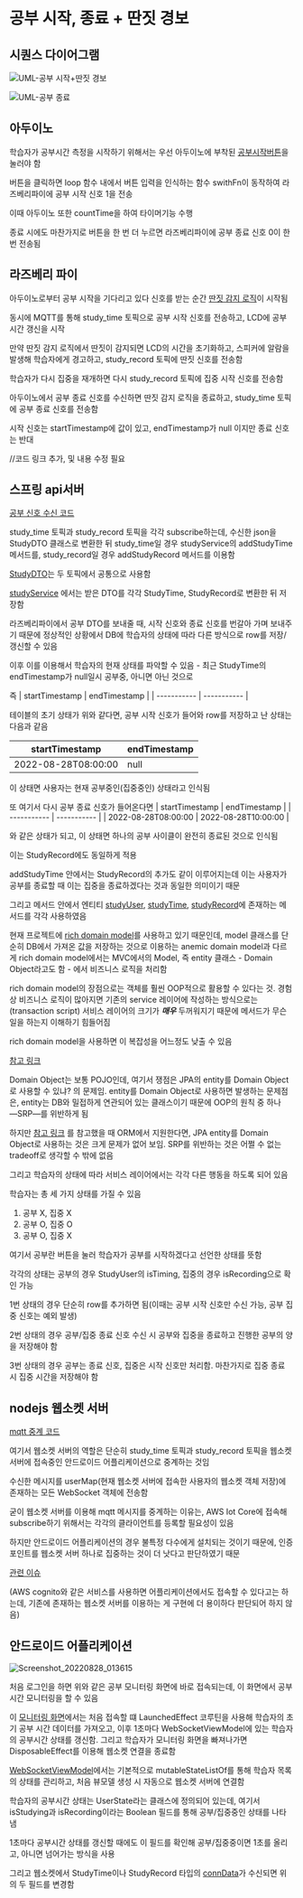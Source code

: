 # 공부 시작, 종료 + 딴짓 경보
## 시퀀스 다이어그램

![UML-공부 시작+딴짓 경보](https://user-images.githubusercontent.com/29668913/187034789-816954a5-3b70-44f8-98a3-07958d445942.jpg)

![UML-공부 종료](https://user-images.githubusercontent.com/29668913/187034811-fec11aa8-6e6a-4f50-89bd-8b8c2794e538.jpg)

## 아두이노

학습자가 공부시간 측정을 시작하기 위해서는 우선 아두이노에 부착된 [공부시작버튼](https://github.com/veryneuron/study_mate_project/blob/main/arduino/temphumidtimer.ino)을 눌러야 함

버튼을 클릭하면 loop 함수 내에서 버튼 입력을 인식하는 함수 swithFn이 동작하여 라즈베리파이에 공부 시작 신호 1을  전송

이때 아두이노 또한 countTime을 하여 타이머기능 수행

종료 시에도 마찬가지로 버튼을 한 번 더 누르면 라즈베리파이에 공부 종료 신호 0이 한번 전송됨



## 라즈베리 파이
아두이노로부터 공부 시작을 기다리고 있다 신호를 받는 순간 [딴짓 감지 로직](https://github.com/veryneuron/study_mate_project/blob/main/doc/%EB%94%B4%EC%A7%93%20%EA%B0%90%EC%A7%80.md)이 시작됨

동시에 MQTT를 통해 study_time 토픽으로 공부 시작 신호를 전송하고, LCD에 공부시간 갱신을 시작

만약 딴짓 감지 로직에서 딴짓이 감지되면 LCD의 시간을 초기화하고, 스피커에 알람을 발생해 학습자에게 경고하고, study_record 토픽에 딴짓 신호를 전송함

학습자가 다시 집중을 재개하면 다시 study_record 토픽에 집중 시작 신호를 전송함

아두이노에서 공부 종료 신호를 수신하면 딴짓 감지 로직을 종료하고, study_time 토픽에 공부 종료 신호를 전송함

시작 신호는 startTimestamp에 값이 있고, endTimestamp가 null 이지만 종료 신호는 반대

//코드 링크 추가, 및 내용 수정 필요

## 스프링 api서버
[공부 신호 수신 코드](https://github.com/veryneuron/study_mate_project/blob/main/server/api/src/main/java/com/studymate/api/study/subscribe/StudySubscribe.java)

study_time 토픽과 study_record 토픽을 각각 subscribe하는데, 수신한 json을 StudyDTO 클래스로 변환한 뒤 study_time일 경우 studyService의 addStudyTime 메서드를, study_record일 경우 addStudyRecord 메서드를 이용함

[StudyDTO](https://github.com/veryneuron/study_mate_project/blob/main/server/api/src/main/java/com/studymate/api/study/dto/StudyDTO.java)는 두 토픽에서 공통으로 사용함

[studyService](https://github.com/veryneuron/study_mate_project/blob/main/server/api/src/main/java/com/studymate/api/study/service/StudyService.java)
에서는 받은 DTO를 각각 StudyTime, StudyRecord로 변환한 뒤 저장함

라즈베리파이에서 공부 DTO를 보내줄 때, 시작 신호와 종료 신호를 번갈아 가며 보내주기 때문에 정상적인 상황에서 DB에 학습자의 상태에 따라 다른 방식으로 row를 저장/갱신할 수 있음

이후 이를 이용해서 학습자의 현재 상태를 파악할 수 있음 - 최근 StudyTime의 endTimestamp가 null일시 공부중, 아니면 아닌 것으로

즉
| startTimestamp      | endTimestamp |
| ----------- | ----------- |

테이블의 초기 상태가 위와 같다면, 공부 시작 신호가 들어와 row를 저장하고 난 상태는 다음과 같음

| startTimestamp      | endTimestamp |
| ----------- | ----------- |
| 2022-08-28T08:00:00      | null       |

이 상태면 사용자는 현재 공부중인(집중중인) 상태라고 인식됨

또 여기서 다시 공부 종료 신호가 들어온다면
| startTimestamp      | endTimestamp |
| ----------- | ----------- |
| 2022-08-28T08:00:00      | 2022-08-28T10:00:00       |

와 같은 상태가 되고, 이 상태면 하나의 공부 사이클이 완전히 종료된 것으로 인식됨

이는 StudyRecord에도 동일하게 적용

addStudyTime 안에서는 StudyRecord의 추가도 같이 이루어지는데 이는 사용자가 공부를 종료할 때 이는 집중을 종료하겠다는 것과 동일한 의미이기 때문

그리고 메서드 안에서 엔티티 [studyUser](https://github.com/veryneuron/study_mate_project/blob/main/server/api/src/main/java/com/studymate/api/user/entity/StudyUser.java), [studyTime](https://github.com/veryneuron/study_mate_project/blob/main/server/api/src/main/java/com/studymate/api/study/entity/StudyTime.java), [studyRecord](https://github.com/veryneuron/study_mate_project/blob/main/server/api/src/main/java/com/studymate/api/study/entity/StudyRecord.java)에 존재하는 메서드를 각각 사용하였음

현재 프로젝트에 [rich domain model](https://github.com/veryneuron/study_mate_project/commit/1fe06d3f3c261dd642d48be145d9272a0b039008)를 사용하고 있기 때문인데, model 클래스를 단순히 DB에서 가져온 값을 저장하는 것으로 이용하는 anemic domain model과 다르게 rich domain model에서는 MVC에서의 Model, 즉 entity 클래스 - Domain Object라고도 함 - 에서 비즈니스 로직을 처리함

rich domain model의 장점으로는 객체를 훨씬 OOP적으로 활용할 수 있다는 것. 경험상 비즈니스 로직이 많아지면 기존의 service 레이어에 작성하는 방식으로는(transaction script) 서비스 레이어의 크기가 ***매우*** 두꺼워지기 때문에 메서드가 무슨 일을 하는지 이해하기 힘들어짐

rich domain model을 사용하면 이 복잡성을 어느정도 낮출 수 있음

[참고 링크](https://martinfowler.com/bliki/AnemicDomainModel.html)

Domain Object는 보통 POJO인데, 여기서 쟁점은 JPA의 entity를 Domain Object로 사용할 수 있냐? 의 문제임. entity를 Domain Object로 사용하면 발생하는 문제점은, entity는 DB와 밀접하게 연관되어 있는 클래스이기 때문에 OOP의 원칙 중 하나―SRP―를 위반하게 됨

하지만 [참고 링크](https://stackoverflow.com/questions/46227697/should-jpa-entities-and-ddd-entities-be-the-same-classes) 를 참고했을 때 ORM에서 지원한다면, JPA entity를 Domain Object로 사용하는 것은 크게 문제가 없어 보임. SRP를 위반하는 것은 어쩔 수 없는 tradeoff로 생각할 수 밖에 없음

그리고 학습자의 상태에 따라 서비스 레이어에서는 각각 다른 행동을 하도록 되어 있음

학습자는 총 세 가지 상태를 가질 수 있음

1. 공부 X, 집중 X
2. 공부 O, 집중 O
3. 공부 O, 집중 X

여기서 공부란 버튼을 눌러 학습자가 공부를 시작하겠다고 선언한 상태를 뜻함

각각의 상태는 공부의 경우 StudyUser의 isTiming, 집중의 경우 isRecording으로 확인 가능

1번 상태의 경우 단순히 row를 추가하면 됨(이때는 공부 시작 신호만 수신 가능, 공부 집중 신호는 예외 발생)

2번 상태의 경우 공부/집중 종료 신호 수신 시 공부와 집중을 종료하고 진행한 공부의 양을 저장해야 함

3번 상태의 경우 공부는 종료 신호, 집중은 시작 신호만 처리함. 마찬가지로 집중 종료 시 집중 시간을 저장해야 함

## nodejs 웹소켓 서버
[mqtt 중계 코드](https://github.com/veryneuron/study_mate_project/blob/main/server/websocket/src/controller/AWSMqtt.ts)

여기서 웹소켓 서버의 역할은 단순히 study_time 토픽과 study_record 토픽을 웹소켓 서버에 접속중인 안드로이드 어플리케이션으로 중계하는 것임

수신한 메시지를 userMap(현재 웹소켓 서버에 접속한 사용자의 웹소켓 객체 저장)에 존재하는 모든 WebSocket 객체에 전송함

굳이 웹소켓 서버를 이용해 mqtt 메시지를 중계하는 이유는, AWS Iot Core에 접속해 subscribe하기 위해서는 각각의 클라이언트를 등록할 필요성이 있음

하지만 안드로이드 어플리케이션의 경우 불특정 다수에게 설치되는 것이기 때문에, 인증 포인트를 웹소켓 서버 하나로 집중하는 것이 더 낫다고 판단하였기 때문

[관련 이슈](https://github.com/veryneuron/study_mate_project/issues/11)

(AWS cognito와 같은 서비스를 사용하면 어플리케이션에서도 접속할 수 있다고는 하는데, 기존에 존재하는 웹소켓 서버를 이용하는 게 구현에 더 용이하다 판단되어 하지 않음)

## 안드로이드 어플리케이션
![Screenshot_20220828_013615](https://user-images.githubusercontent.com/29668913/187039989-0148b195-27d0-4b53-99d3-efbdd869cea4.png)

처음 로그인을 하면 위와 같은 공부 모니터링 화면에 바로 접속되는데, 이 화면에서 공부시간 모니터링을 할 수 있음

이 [모니터링 화면](https://github.com/veryneuron/study_mate_project/blob/main/android_app/app/src/main/java/com/studymate/application/ui/main/Monitoring.kt)에서는 처음 접속할 떄 LaunchedEffect 코루틴을 사용해 학습자의 초기 공부 시간 데이터를 가져오고, 이후 1초마다 WebSocketViewModel에 있는 학습자의 공부시간 상태를 갱신함. 그리고 학습자가 모니터링 화면을 빠져나가면 DisposableEffect를 이용해 웹소켓 연결을 종료함

[WebSocketViewModel](https://github.com/veryneuron/study_mate_project/blob/main/android_app/app/src/main/java/com/studymate/application/model/WebSocketViewModel.kt)에서는 기본적으로 mutableStateListOf를 통해 학습자 목록의 상태를 관리하고, 처음 뷰모델 생성 시 자동으로 웹소켓 서버에 연결함

학습자의 공부시간 상태는 UserState라는 클래스에 정의되어 있는데, 여기서 isStudying과 isRecording이라는 Boolean 필드를 통해 공부/집중중인 상태를 나타냄

1초마다 공부시간 상태를 갱신할 때에도 이 필드를 확인해 공부/집중중이면 1초를 올리고, 아니면 넘어가는 방식을 사용

그리고 웹소켓에서 StudyTime이나 StudyRecord 타입의 [connData](https://github.com/veryneuron/study_mate_project/blob/main/android_app/app/src/main/java/com/studymate/application/data/ServerData.kt)가 수신되면 위의 두 필드를 변경함
